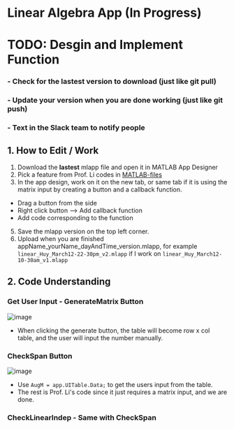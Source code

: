 # Linear Algebra App (In Progress)

# TODO: Desgin and Implement Function

### - Check for the lastest version to download (just like git pull)
### - Update your version when you are done working (just like git push)
### - Text in the Slack team to notify people

## 1. How to Edit / Work 
1. Download the **lastest** mlapp file and open it in MATLAB App Designer
2. Pick a feature from Prof. Li codes in [MATLAB-files](./MATLAB-files)
3. In the app design, work on it on the new tab, or same tab if it is using the matrix input by creating a button and a callback function.
  - Drag a button from the side
  - Right click button --> Add callback function
  - Add code corresponding to the function
5. Save the mlapp version on the top left corner.
6. Upload when you are finished appName_yourName_dayAndTime_version.mlapp, for example `linear_Huy_March12-22-30pm_v2.mlapp` if I work on `linear_Huy_March12-10-30am_v1.mlapp`

## 2. Code Understanding 

### Get User Input - GenerateMatrix Button
![image](https://github.com/Ai4Math/MATLAB-GUI/assets/114793725/222bd6df-d964-4c3c-8efa-a0d2b862bdc5)
- When clicking the generate button, the table will become row x col table, and the user will input the number manually.

### CheckSpan Button
![image](https://github.com/Ai4Math/MATLAB-GUI/assets/114793725/8f7e5ebe-a88b-4bf8-ab4f-4cc7ac49b669)
- Use `AugM = app.UITable.Data;` to get the users input from the table.
- The rest is Prof. Li's code since it just requires a matrix input, and we are done.

### CheckLinearIndep - Same with CheckSpan
